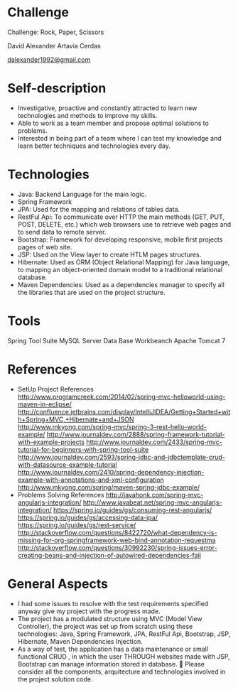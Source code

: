 # Challenge
Challenge: Rock, Paper, Scissors

David Alexander Artavia Cerdas

dalexander1992@gmail.com

# Self-description
+ Investigative, proactive and constantly attracted to learn new technologies and methods to improve my skills.
+ Able to work as a team member and propose optimal solutions to problems.
+ Interested in being part of a team where I can test my knowledge and learn better techniques and technologies every day.

# Technologies
+ Java: Backend Language for the main logic.
+ Spring Framework
+ JPA: Used for the mapping and relations of tables data.
+ RestFul Api: To communicate over HTTP the main methods (GET, PUT, POST, DELETE, etc.) which web browsers use to retrieve web pages and to send data to remote server.
+ Bootstrap: Framework for developing responsive, mobile first projects pages of web site.
+ JSP: Used on the View layer to create HTLM pages structures.
+ Hibernate: Used as ORM (Object Relational Mapping) for Java language, to mapping an object-oriented domain model to a traditional relational database.
+ Maven Dependencies: Used as a dependencies manager to specify all the libraries that are used on the project structure.

# Tools
Spring Tool Suite 
MySQL Server Data Base
Workbeanch
Apache Tomcat 7


# References
+ SetUp Project References
http://www.programcreek.com/2014/02/spring-mvc-helloworld-using-maven-in-eclipse/
http://confluence.jetbrains.com/display/IntelliJIDEA/Getting+Started+with+Spring+MVC,+Hibernate+and+JSON
http://www.mkyong.com/spring-mvc/spring-3-rest-hello-world-example/
http://www.journaldev.com/2888/spring-framework-tutorial-with-example-projects
http://www.journaldev.com/2433/spring-mvc-tutorial-for-beginners-with-spring-tool-suite
http://www.journaldev.com/2593/spring-jdbc-and-jdbctemplate-crud-with-datasource-example-tutorial
http://www.journaldev.com/2410/spring-dependency-injection-example-with-annotations-and-xml-configuration
http://www.mkyong.com/spring/maven-spring-jdbc-example/
+ Problems Solving References
http://javahonk.com/spring-mvc-angularjs-integration/
http://www.javabeat.net/spring-mvc-angularjs-integration/
https://spring.io/guides/gs/consuming-rest-angularjs/
https://spring.io/guides/gs/accessing-data-jpa/
https://spring.io/guides/gs/rest-service/
http://stackoverflow.com/questions/8422720/what-dependency-is-missing-for-org-springframework-web-bind-annotation-requestma
http://stackoverflow.com/questions/30992230/spring-issues-error-creating-beans-and-injection-of-autowired-dependencies-fail

# General Aspects
+ I had some issues to resolve with the test requirements specified anyway give my project with the progress made.
+ The project has a modulated structure using MVC (Model View Controller), the project was set up from scratch using these technologies: Java, Spring Framework, JPA, RestFul Api, Bootstrap, JSP, Hibernate, Maven Dependencies Injection.
+ As a way of test, the application has a data maintenance or small functional CRUD , in which the user THROUGH websites made with JSP, Bootstrap can manage information stored in database.
 Please consider all the components, arquitecture and technologies involved in the project solution code.
